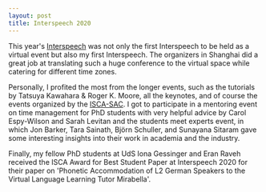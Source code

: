 ```yaml
---
layout: post
title: Interspeech 2020
---
```

This year's [Interspeech](http://www.interspeech2020.org/) was not only the first Interspeech to be held as a virtual event but also my first Interspeech.
The organizers in Shanghai did a great job at translating such a huge conference to the virtual space while catering for different time zones.

Personally, I profited the most from the longer events, such as the tutorials by Tatsuya Kawahara & Roger K. Moore, all the keynotes, and of course the events organized by the [ISCA-SAC](http://www.isca-students.org/sacweb/index.php).
I got to participate in a mentoring event on time management for PhD students with very helpful advice by Carol Espy-Wilson and Sarah Levitan and the students meet experts event, in which Jon Barker, Tara Sainath,  Björn Schuller, and Sunayana Sitaram gave some interesting insights into their work in academia and the industry.

Finally, my fellow PhD students at UdS Iona Gessinger and Eran Raveh received the ISCA Award for Best Student Paper at Interspeech 2020 for their paper on 'Phonetic Accommodation of L2 German Speakers to the Virtual Language Learning Tutor Mirabella'.

